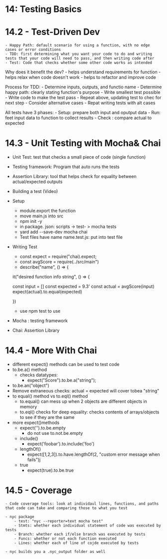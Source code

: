 # 14: Testing Basics

# 14.2 - Test-Driven Dev

    - Happy Path: default scenario for using a function, with no edge cases or error conditions
    - TDD: first determining what you want your code to do and writing tests that your code will need to pass, and then writing code after
    - Test: Code that checks whether some other code works as intended

Why does it benefit the dev?
    - helps understand requirements for function
    - helps relax when code doesn't work
    - helps to refactor and improve code

Process for TDD:
    - Determine inputs, outputs, and functio name
    - Determine happy path: clearly stating function's purpose
    - Write smallest test possible
    - Write code to make the test pass
    - Repeat above, updating test to chec for next step
    - Consider alternative cases
    - Repat writing tests with alt cases

All tests have 3 phases:
    - Setup: prepare both input and oputput data
    - Run: feet input data to function to collect results
    - Check : compare actual to expected


# 14.3 - Unit Testing with Mocha&  Chai

- Unit Test: test that checks a small piece of code (single function)
- Testing framework: Program that auto runs the tests
- Assertion Library: tool that helps check for equality between actual/expected outputs

- Building a test (Video)

- Setup
    - module.export the function
    - move main.js into src
    - npm init -y
    - in package. json: scripts -> test- > mocha tests
    - yard add --save-dev mocha chai
    - Test files have name name.test.js: put into test file
- Writing Test
    - const expect = require("chai).expect;
    - const avgScore = require(../src/main")
    - describe("name", () => {
    
    it("desired function info string", () => {

    const input = []
    const expected = 9.3'
    const actual = avgScore(input)
    expect(actual).to.equal(expected)

    })

    - use npm test to use


- Mocha : testing framework
- Chai: Assertion Library

# 14.4 - More With Chai

- different expect() methods can be used to test code
- to.be.a() method
    - checks datatypes:
        - expect("Score").to.be.a("string");
- to.be.an("object")
- Remove extraneous checks: actual = expected will cover tobea "string"
- to equal() method vs to.eql() method
    - to.equal() can mess up when 2 objects are different objects in memory
    - to.eql() checks for deep equality: checks contents of arrays/objects to see if they are the same
- more expect()methods
    - expect('').to.be.empty
        - do not use to.not.be.empty
    - include()
        - expect('foobar').to.include('foo')
    -  lengthOf()
        - expect([1,2,3]).to.have.lengthOf(2, "custom error message when fails")j
    - true
        - expect(true).to.be.true

# 14.5 - Coverage

    - Code coverage tools: look at individaul lines, functions, and paths that code can take and comparing those to what you test

    - nyc package
        - test: "nyc --reporter=text mocha test"
        - Stmts: whether each individual statement of code was executed by tests
        - Branch: whether each if/else branch was executed by tests
        - Funcs: whether or not each function executed
        - Lines: whether each of line of cojde executed by tests

    - nyc builds you a .nyc_output folder as well
